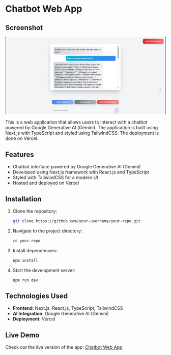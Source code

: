 # Chatbot Web App

## Screenshot
![Webpage Demo](public/demo_ss.png)

This is a web application that allows users to interact with a chatbot powered by Google Generative AI (Gemini). The application is built using Next.js with TypeScript and styled using TailwindCSS. The deployment is done on Vercel.

## Features
- Chatbot interface powered by Google Generative AI (Gemini)
- Developed using Next.js framework with React.js and TypeScript
- Styled with TailwindCSS for a modern UI
- Hosted and deployed on Vercel

## Installation
1. Clone the repository:
   ```sh
   git clone https://github.com/your-username/your-repo.git
   ```
2. Navigate to the project directory:
   ```sh
   cd your-repo
   ```
3. Install dependencies:
   ```sh
   npm install
   ```
4. Start the development server:
   ```sh
   npm run dev
   ```



## Technologies Used
- **Frontend**: Next.js, React.js, TypeScript, TailwindCSS
- **AI Integration**: Google Generative AI (Gemini)
- **Deployment**: Vercel

## Live Demo
Check out the live version of the app: [Chatbot Web App](https://task1-gray-seven.vercel.app/)